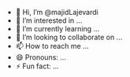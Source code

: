 - 👋 Hi, I’m @majidLajevardi
- 👀 I’m interested in ...
- 🌱 I’m currently learning ...
- 💞️ I’m looking to collaborate on ...
- 📫 How to reach me ...
- 😄 Pronouns: ...
- ⚡ Fun fact: ...

<!---
majidLajevardi/majidLajevardi is a ✨ special ✨ repository because its `README.md` (this file) appears on your GitHub profile.
You can click the Preview link to take a look at your changes.
--->
